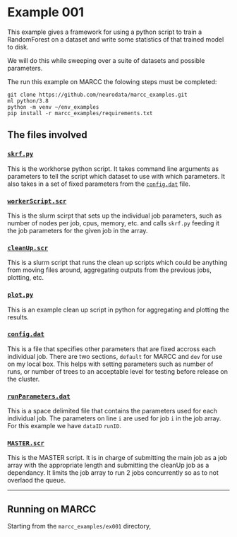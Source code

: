 # Example 001

This example gives a framework for using a python script to train a
RandomForest on a dataset and write some statistics of that trained
model to disk.

We will do this while sweeping over a suite of datasets and possible
parameters.


The run this example on MARCC the folowing steps must be completed:

```
git clone https://github.com/neurodata/marcc_examples.git
ml python/3.8
python -m venv ~/env_examples
pip install -r marcc_examples/requirements.txt
```


## The files involved

### [`skrf.py`](./skrf.py)

This is the workhorse python script.  It takes command line arguments as
parameters to tell the script which dataset to use with which
parameters.  It also takes in a set of fixed parameters from the
[`config.dat`](./config.dat) file.


### [`workerScript.scr`](./workerScript.scr)

This is the slurm scirpt that sets up the individual job parameters,
such as number of nodes per job, cpus, memory, etc. and calls `skrf.py`
feeding it the job parameters for the given job in the array.


### [`cleanUp.scr`](./cleanUp.scr)

This is a slurm script that runs the clean up scripts which could be
anything from moving files around, aggregating outputs from the previous
jobs, plotting, etc.


### [`plot.py`](./plot.py)

This is an example clean up script in python for aggregating and
plotting the results.


### [`config.dat`](./config.dat)

This is a file that specifies other parameters that are fixed accross
each individual job.  There are two sections, `default` for MARCC and
`dev` for use on my local box.  This helps with setting parameters such
as number of runs, or number of trees to an acceptable level for
testing before release on the cluster.


### [`runParameters.dat`](./runParameters.dat)

This is a space delimited file that contains the parameters used for
each individual job.  The parameters on line `i` are used for job `i` in
the job array. For this example we have `dataID` `runID`.


### [`MASTER.scr`](./MASTER.scr)

This is the MASTER script.  It is in charge of submitting the main job
as a job array with the appropriate length and submitting the cleanUp
job as a dependancy. It limits the job array to run 2 jobs concurrently so
as to not overlaod the queue.


---


## Running on MARCC

Starting from the `marcc_examples/ex001` directory,





